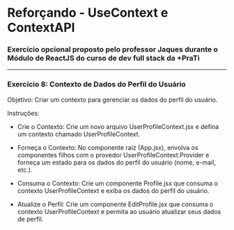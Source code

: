 <h1>Reforçando - UseContext e ContextAPI</h1>

### Exercício opcional proposto pelo professor Jaques durante o Módulo de ReactJS do curso de dev full stack da +PraTi

<hr/>

### Exercício 8: Contexto de Dados do Perfil do Usuário

Objetivo: Criar um contexto para gerenciar os dados do perfil do usuário.

Instruções:

- Crie o Contexto: Crie um novo arquivo UserProfileContext.jsx e defina um contexto chamado UserProfileContext.
- Forneça o Contexto: No componente raiz (App.jsx), envolva os componentes filhos com o provedor UserProfileContext.Provider e forneça um estado para os dados do perfil do usuário (nome, e-mail, etc.).
- Consuma o Contexto: Crie um componente Profile.jsx que consuma o contexto UserProfileContext e exiba os dados do perfil do usuário.

- Atualize o Perfil: Crie um componente EditProfile.jsx que consuma o contexto UserProfileContext e permita ao usuário atualizar seus dados de perfil.